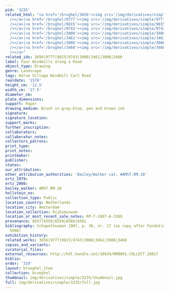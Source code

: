```yaml
---
pid: '3235'
related_html: "<a href='/brughel/3656'><img src='/img/derivatives/simple/3656/thumbnail.jpg'
  /></a>|<a href='/brughel/9777'><img src='/img/derivatives/simple/9777/thumbnail.jpg'
  /></a>|<a href='/brughel/9815'><img src='/img/derivatives/simple/9815/thumbnail.jpg'
  /></a>|<a href='/brughel/9743'><img src='/img/derivatives/simple/9743/thumbnail.jpg'
  /></a>|<a href='/brughel/3008'><img src='/img/derivatives/simple/3008/thumbnail.jpg'
  /></a>|<a href='/brughel/3461'><img src='/img/derivatives/simple/3461/thumbnail.jpg'
  /></a>|<a href='/brughel/3006'><img src='/img/derivatives/simple/3006/thumbnail.jpg'
  /></a>|<a href='/brughel/3460'><img src='/img/derivatives/simple/3460/thumbnail.jpg'
  /></a>"
related_ids: 3656|9777|9815|9743|3008|3461|3006|3460
label: Four Windmills along a Road
object_type: Drawing
genre: Landscape
tags: Horse Village Windmill Cart Road
realdate: '1578'
height_cm: '11.5'
width_cm: '17.5'
diameter_cm: 
plate_dimensions: 
support: Paper
drawing_medium: Brush in gray-blue, pen and brown ink
signature: 
signature_location: 
support_marks: 
further_inscription: 
collaborators: 
collaborator_notes: 
collectors_patrons: 
print_type: 
print_notes: 
printmaker: 
publisher: 
states: 
our_attribution: 
other_attribution_authorities: 'Bailey/Walker cat. #AMST.RM.10'
ertz_1979: 
ertz_2008: 
bailey_walker: AMST.RM.10
hollstein_no: 
collection_type: Public
location_country: Netherlands
location_city: Amsterdam
location_collection: Rijksmuseum
location_or_most_recent_sale_notes: RP-T-1897-A-3369
provenance: 6557|6558|6559|6560|6561
bibliography: Schapelhouman 1987, p. 30, nr. 17 (as copy after Fondation Custodia
  5990)
exhibition_history: 
related_works: 3656|9777|9815|9743|3008|3461|3006|3460
copies_and_variants: 
curatorial_files: 
external_resources: http://hdl.handle.net/10934/RM0001.COLLECT.28017
biblio: 
order: '319'
layout: brueghel_item
collection: brueghel
thumbnail: img/derivatives/simple/3235/thumbnail.jpg
full: img/derivatives/simple/3235/full.jpg
---
```

